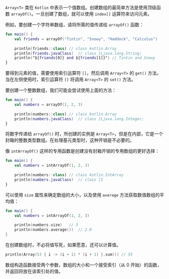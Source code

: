 `Array<T>` 类在 `Kotlin` 中表示一个值数组。创建数组的最简单方法是使用顶级函数 `arrayOf()`。一旦创建了数组，就可以使用 `index[]` 运算符来访问元素。

例如，要创建一个字符串数组，请将所需的值传递给 `arrayOf()` 函数：

```kotlin
fun main() {
	val friends = arrayOf("Tintin", "Snowy", "Haddock", "Calculus")
	
	println(friends::class)	// class kotlin.Array
	println(friends.javaClass)	// class [Ljava.lang.String;
	println("${friends[0]} and ${friends[1]}") // Tintin and Snowy
}
```

要得到元素的值，需要使用索引运算符 `[]`，然后调用 `Array<T>` 的 `get()` 方法。当在左侧使用时，索引运算符 `[]` 将调用 `Array<T>` 的 `set()` 方法。

要创建一个整数数组，我们可能会尝试使用上面的方法：

```kotlin
fun main() {
	val numbers = arrayOf(1, 2, 3)
	
	println(numbers::class)	// class kotlin.Array
	println(numbers.javaClass)	// class [Ljava.lang.Integer;
}
```

将数字传递给 `arrayOf()` 时，所创建的实例是 `Array<T>`，但是在内部，它是一个封箱的整数类型数组。在处理基元类型时，这种开销是不必要的。

像 `intArrayOf()` 这样的专用函数是创建没有封箱开销的专用数组的更好选择：

```kotlin
fun main() {
	val numbers = intArrayOf(1, 2, 3)
	
	println(numbers::class)	// class kotlin.IntArray
	println(numbers.javaClass)	// class [I
}
```

可以使用 `size` 属性来确定数组的大小，以及使用 `average` 方法获取数值数组的平均值：

```kotlin
fun main() {
	val numbers = intArrayOf(1, 2, 3)
	
	println(numbers.size)	// 3
	println(numbers.average())	// 2.0
}
```

在创建数组时，不必将值写死，如果愿意，还可以计算值。

```kotlin
println(Array(5) { i -> (i + 1) * (i + 1) }.sum()) // 55
```

数组构造函数接受两个参数，数组的大小和一个接受索引（从 0 开始）的函数，并返回将放在该索引处的值。